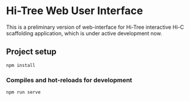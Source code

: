 # Hi-Tree Web User Interface

This is a preliminary version of web-interface for Hi-Tree interactive Hi-C scaffolding application, which is under active development now.


## Project setup
```
npm install
```

### Compiles and hot-reloads for development
```
npm run serve
```